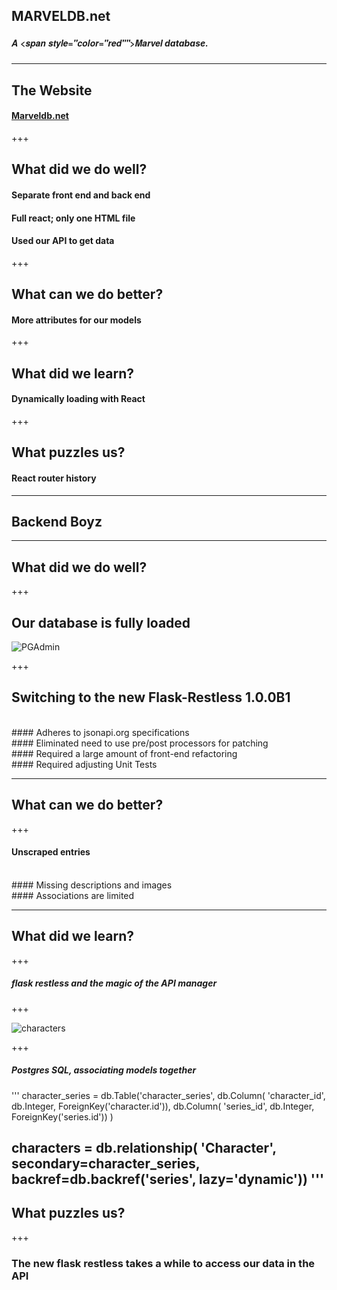 ## MARVELDB.net
##### <span style="font-family:Helvetica Neue; font-weight:bold">A <span style="color="red"">Marvel</span> database.</span>

---

## The Website
#### <a href="http://marveldb.net/about">Marveldb.net</a>

+++

## What did we do well?
#### Separate front end and back end
#### Full react; only one HTML file
#### Used our API to get data

+++

## What can we do better?

#### More attributes for our models

+++

## What did we learn?

#### Dynamically loading with React

+++

## What puzzles us?

#### React router history

---

## Backend Boyz

---

## What did we do well?

+++

## Our database is fully loaded
![PGAdmin](http://i.imgur.com/GBVCClT.jpg)

+++

## Switching to the new Flask-Restless 1.0.0B1
<br>
#### Adheres to jsonapi.org specifications
<br>
#### Eliminated need to use pre/post processors for patching
<br>
#### Required a large amount of front-end refactoring
<br>
#### Required adjusting Unit Tests 

---

## What can we do better?

+++

#### Unscraped entries
<br>
#### Missing descriptions and images
<br>
#### Associations are limited

---

## What did we learn?

+++

##### flask restless and the magic of the API manager

+++

![characters](http://i.imgur.com/DoajTVG.png)

+++

##### Postgres SQL, associating models together
'''
character_series = db.Table('character_series',
                            db.Column(
                                'character_id', db.Integer, ForeignKey('character.id')),
                            db.Column(
                                'series_id', db.Integer, ForeignKey('series.id'))
                           )

characters = db.relationship(
        'Character', secondary=character_series, backref=db.backref('series', lazy='dynamic'))
'''
---

## What puzzles us?

+++

### The new flask restless takes a while to access our data in the API

